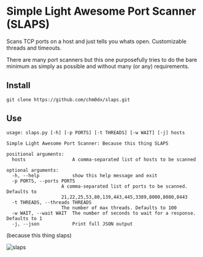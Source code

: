 # Simple Light Awesome Port Scanner (SLAPS)

Scans TCP ports on a host and just tells you whats open. Customizable threads and timeouts.

There are many port scanners but this one purposefully tries to do the bare minimum as simply as possible and without many (or any) requirements.

## Install

    git clone https://github.com/chm0dx/slaps.git

## Use

    usage: slaps.py [-h] [-p PORTS] [-t THREADS] [-w WAIT] [-j] hosts

    Simple Light Awesome Port Scanner: Because this thing SLAPS

    positional arguments:
      hosts                 A comma-separated list of hosts to be scanned

    optional arguments:
      -h, --help            show this help message and exit
      -p PORTS, --ports PORTS
                        A comma-separated list of ports to be scanned. Defaults to
                        21,22,25,53,80,139,443,445,3389,8000,8080,8443
      -t THREADS, --threads THREADS
                        The number of max threads. Defaults to 100
      -w WAIT, --wait WAIT  The number of seconds to wait for a response. Defaults to 1
      -j, --json            Print full JSON output

(because this thing slaps)

![slaps](https://thumbs.gfycat.com/DimImprobableCommongonolek-size_restricted.gif)
